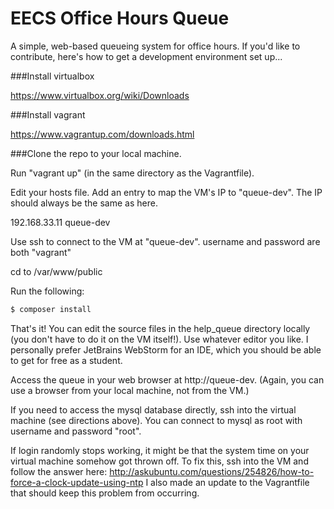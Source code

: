 # EECS Office Hours Queue
A simple, web-based queueing system for office hours. If you'd like to contribute, here's how to get a development environment set up...

###Install virtualbox

https://www.virtualbox.org/wiki/Downloads

###Install vagrant

https://www.vagrantup.com/downloads.html

###Clone the repo to your local machine.

Run "vagrant up" (in the same directory as the Vagrantfile).

Edit your hosts file. Add an entry to map the VM's IP to "queue-dev". The IP should always be the same as here.

192.168.33.11 queue-dev

Use ssh to connect to the VM at "queue-dev". username and password are both "vagrant"

cd to /var/www/public

Run the following:

~~~ bash
$ composer install
~~~

That's it! You can edit the source files in the help_queue directory locally (you don't have to do it on the VM itself!).
Use whatever editor you like. I personally prefer JetBrains WebStorm for an IDE, which you should be able to get for
free as a student.

Access the queue in your web browser at http://queue-dev. (Again, you can use a browser from your local machine, not from the VM.)

If you need to access the mysql database directly, ssh into the virtual machine (see directions above). You can connect to mysql as root with username and password "root".

If login randomly stops working, it might be that the system time on your virtual machine somehow got thrown off.
To fix this, ssh into the VM and follow the answer here: http://askubuntu.com/questions/254826/how-to-force-a-clock-update-using-ntp
I also made an update to the Vagrantfile that should keep this problem from occurring.
